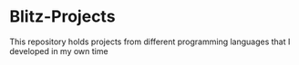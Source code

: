 # Blitz-Projects
This repository holds projects from different programming languages that I developed in my own time
